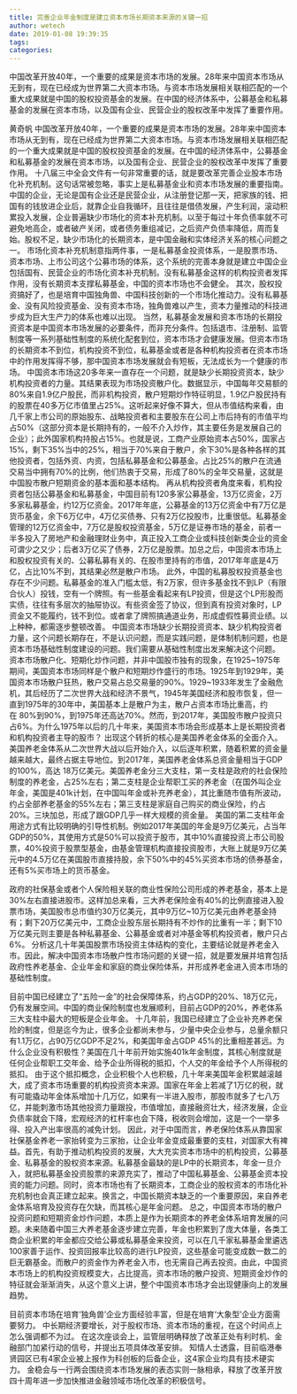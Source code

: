 ```yaml
---
title: 完善企业年金制度是建立资本市场长期资本来源的关键一招
author: wetech
date: 2019-01-08 19:39:35
tags: 
categories: 
---
```

中国改革开放40年，一个重要的成果是资本市场的发展。28年来中国资本市场从无到有，现在已经成为世界第二大资本市场。与资本市场发展相关联相匹配的一个重大成果就是中国的股权投资基金的发展。在中国的经济体系中，公募基金和私募基金的发展在资本市场，以及国有企业、民营企业的股权改革中发挥了重要作用。
<!-- more -->
黄奇帆
中国改革开放40年，一个重要的成果是资本市场的发展。28年来中国资本市场从无到有，现在已经成为世界第二大资本市场。与资本市场发展相关联相匹配的一个重大成果就是中国的股权投资基金的发展。在中国的经济体系中，公募基金和私募基金的发展在资本市场，以及国有企业、民营企业的股权改革中发挥了重要作用。
十八届三中全会文件有一句非常重要的话，就是要改革完善企业股本市场化补充机制。这句话常被忽略，事实上是私募基金业和资本市场发展的重要指南。中国的企业，无论是国有企业还是民营企业，从注册登记那一天，把家族的钱、把国有的钱放进企业后，就靠企业自我循环，且往往是借债发展，产生利润，滚动积累投入发展，企业普遍缺少市场化的资本补充机制。以至于每过十年负债率就不可避免地高企，或者破产关闭，或者债务重组减记，之后资产负债率降低，周而复始。股权不足，缺少市场化的长期资本，是中国金融和实体经济关系的核心问题之一。
市场化资本补充机制意指两件事，一是私募基金投资体系，一是股票市场、资本市场、上市公司这个公募市场的体系，这个系统的完善本身就是建立中国企业包括国有、民营企业的市场化资本补充机制。没有私募基金这样的机构投资者发挥作用，没有长期资本支撑私募基金，中国的资本市场也不会健全。
其次，股权投资搞好了，也是培育中国独角兽、中国科技创新的一个市场化推动力。没有私募基金、没有风险投资基金、没有资本市场，独角兽难以产生，资本力量推动的科技进步成为巨大生产力的体系也难以出现。
当然，私募基金发展和资本市场的长期投资资本是中国资本市场发展的必要条件，而非充分条件。包括退市、注册制、监管制度等一系列基础性制度的系统化配套到位，资本市场才会健康发展。但资本市场的长期资本不到位，机构投资不到位，私募基金或者是各种机构投资者在资本市场中的作用发挥得不够，那中国资本市场发展就会有短板，无法成长为一个健康的市场。
中国资本市场这20多年来一直存在一个问题，就是缺少长期投资资本，缺少机构投资者的力量。其结果表现为市场投资散户化。数据显示，中国每年交易额的80%来自1.9亿户股民，而非机构投资，散户短期炒作特征明显，1.9亿户股民持有的股票在40多万亿市值里占25%。这听起来好像不算大，但从市值结构来看，由几千家上市公司的原始股东、战略投资者和主要股东在公司上市后持有的市值平均占50%（这部分资本是长期持有的，一般不介入炒作，其主要任务是发展自己的企业）；此外国家机构持股占15%。也就是说，工商产业原始资本占50%，国家占15%，剩下35%当中的25%，相当于70%来自于散户，余下30%是各种各样的其他投资者，包括外资、内资，包括私募基金和公募基金。占比25%的散户在流通交易当中拥有70%的比例，他们热衷于交易，形成了80%的全年交易量，这就是中国股市散户短期资金的基本面和基本结构。
再从机构投资者角度来看，机构投资者包括公募基金和私募基金，中国目前有120多家公募基金，13万亿资金，2万多家私募基金，约12万亿资金。2017年年底，公募基金的13万亿资金中有7万亿是货币基金，余下6万亿中，4万亿买债券、只有2万亿投股市，比重很低。私募基金管理的12万亿资金中，7万亿是股权投资基金，5万亿是证券市场的基金，前者一半多投入了房地产和金融理财业务中，真正投入工商企业或科技创新类企业的资金可谓少之又少；后者3万亿买了债券，2万亿是股票。加总之后，中国资本市场上和股权投资有关的、公募私募有关的、在股市里持有的市值，2017年年底是4万亿，占比10%不到，其结果必然是散户市场。
此外，中国的私募股权投资基金也存在不少问题。私募基金的准入门槛太低，有2万家，但许多基金找不到LP（有限合伙人）投钱，空有一个牌照。有一些基金看起来有LP投资，但是这个LP形股而实债，往往有多层次的抽屉协议。有些资金签了协议，但到真有投资对象时，LP资金又不能履约，钱不到位。或者拿了牌照搞通道业务，形成虚假性募资业绩。以上种种，都需逐步整顿改善。
中国资本市场缺少长期投资资本、缺少机构投资者力量，这个问题长期存在，不是认识问题，而是实践问题，是体制机制问题，也是资本市场基础性制度建设的问题。我们需要从基础性制度出发来解决这个问题。
资本市场散户化、短期化炒作问题，并非中国股市独有的现象，在1925~1975年期间，美国资本市场同样是个散户和短期炒作盛行的市场。1925年到1929年，美国资本市场散户狂热，散户交易占总交易量的90%。1929~1933年发生了金融危机，其后经历了二次世界大战和经济不景气，1945年美国经济和股市恢复，但一直到1975年的30年中，美国基本上是散户为主，散户占资本市场比重高，约在 80%到90%，到1975年还高达70%。然而，到2017年，美国股市散户投资只占6%。为什么1975年以后的几十年来，美国资本市场会形成基本上是长期投资者和机构投资者主导的股市？
出现这个转折的核心是美国养老金体系的全面介入。美国养老金体系从二次世界大战以后开始介入，以后逐年积累，随着积累的资金量越来越大，最终占据主导地位。到2017年，美国养老金体系总资金量相当于GDP的100%，高达 18万亿美元。美国养老金分三大支柱，第一支柱是政府的社会保险制度的养老金，占25%左右；第二支柱是企业帮职工买的养老金（在国外叫企业年金，美国是401k计划，在中国叫年金或补充养老金），其比重随市值有所波动，约占全部养老基金的55%左右；第三支柱是家庭自己购买的商业保险，约占20%。三块加总，形成了跟GDP几乎一样大规模的资金量。
美国的第二支柱年金用途方式有比较明确的引导性机制。例如2017年美国的年金是9万亿美元，占当年GDP的50%，其使用方式是50%可以投资于股市，其中10%直接投资上市公司股票，40%投资于股票型基金，由基金管理机构直接投资股市，大账上就是9万亿美元中的4.5万亿在美国股市直接持股，余下50%中的45%买资本市场的债券基金，还有5%买市场上的货币基金。
政府的社保基金或者个人保险相关联的商业性保险公司形成的养老基金，基本上是30%左右直接进股市。这样加总来看，三大养老保险金有40%的比例直接进入股票市场，美国股市总市值约30万亿美元，其中9万亿~10万亿美元由养老基金持有；剩下20万亿美元中，工商企业股东层长期持有不炒作的比重有一半；剩下10万亿美元则主要是各种私募基金、公募基金或者对冲基金等机构投资者，散户只占6%。
分析这几十年美国股票市场投资主体结构的变化，主要结论就是养老金入市。因此，解决中国资本市场散户性市场问题的关键一招，就是要发展并培育包括政府性养老基金、企业年金和家庭的商业保险体系，并形成养老金进入资本市场的基础性制度。


目前中国已经建立了“五险一金”的社会保障体系，约占GDP的20%、18万亿元，仍有发展空间。中国的商业保险制度也发展顺利，目前占GDP的20%，养老体系三大支柱中最大的短板是企业年金。
十几年前，我国已经建立了企业补充养老保险的制度，但是迄今为止，很多企业都尚未参与，少量中央企业参与，总量余额只有1.1万亿，占90万亿GDP不足2%，和美国年金占GDP 45%的比重相差甚远。为什么企业没有积极性？美国在几十年前开始实施401k年金制度，其核心制度就是任何企业帮职工交年金、给予企业所得税的抵扣，个人交的年金给予个人所得税的抵扣。
由于这个抵扣概念，企业积极个人也积极，几十年来美国年金积累越滚越大，成了资本市场重要的机构投资资本来源。国家在年金上若减了1万亿的税，就有可能撬动年金体系增加十几万亿，如果有一半进入股市，那股市就多了七八万亿，并能刺激市场其他投资力量跟投，市值增加，直接融资壮大，经济发展，企业负债率就会下降，宏观经济的杠杆率也会下降，税收则会增加，这是一个一举多得、投入产出率很高的减免计划。
因此，对于中国而言，养老保险体系从靠国家社保基金养老一家抬转变为三家抬，让企业年金变成最重要的支柱，对国家大有裨益。首先，有助于推动机构投资的发展，大大充实资本市场中的机构投资，公募基金、私募基金的股权资本来源。私募基金最缺的是LP中的长期资本，年金一旦介入，就把私募基金投资股票的来源充实了，推动了中国私募基金、公募基金资本投资的能力问题。同时，资本市场也有了长期资本，工商企业的股权资本的市场化补充机制也会真正建立起来。换言之，中国长期资本缺乏的一个重要原因，来自养老金体系培育及投资存在欠缺，而其核心是年金问题。
总之，中国资本市场的散户投资问题和短期资金炒作问题，本质上是作为长期资本的养老金体系培育发展的问题。未来随着中国三大养老基金逐步建立完善，年金也积累到了庞大体量，各类工商企业积累的年金都应交给公募或私募基金来投资，可以在几千家私募基金里遴选100家善于运作、投资回报率比较高的进行LP投资，这些基金可能变成数一数二的巨无霸基金。而散户的资金作为养老金入市，也无需自己再去投资。由此，中国资本市场上的机构投资规模变大，占比提高，资本市场的散户投资、短期资金炒作的特征就会渐渐消失，从这个意义上讲，整个中国资本市场才会出现健康向上的发展趋势。
 
 
目前资本市场在培育‘独角兽’企业方面经验丰富，但是在培育‘大象型’企业方面需要努力。
中长期经济要增长，对于股权市场、资本市场的重视，在这个时间点上怎么强调都不为过。
在这次座谈会上，监管层明确释放了改革正处有利时机、金融部门加紧行动的信号，并提出五项具体改革安排。
知情人士透露，目前临港奉贤园区已有4家企业被上报作为科创板的后备企业，这4家企业均具有技术硬实力。
金稳会与一行两会围绕资本市场发展的表态实则一脉相承，释放了改革开放四十周年进一步加快推进金融领域市场化改革的积极信号。
